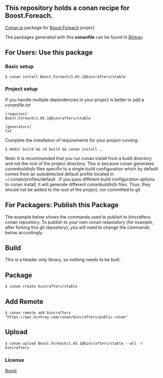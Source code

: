 ## This repository holds a conan recipe for Boost.Foreach.

[Conan.io](https://conan.io) package for [Boost.Foreach](https://github.com/Boostorg/Foreach) project

The packages generated with this **conanfile** can be found in [Bintray](https://bintray.com/bincrafters/public-conan/Boost.Foreach%3Abincrafters).

## For Users: Use this package

### Basic setup

    $ conan install Boost.Foreach/1.65.1@bincrafters/stable

### Project setup

If you handle multiple dependencies in your project is better to add a *conanfile.txt*

    [requires]
    Boost.Foreach/1.65.1@bincrafters/stable

    [generators]
    txt

Complete the installation of requirements for your project running:

    $ mkdir build && cd build && conan install ..
	
Note: It is recommended that you run conan install from a build directory and not the root of the project directory.  This is because conan generates *conanbuildinfo* files specific to a single build configuration which by default comes from an autodetected default profile located in ~/.conan/profiles/default .  If you pass different build configuration options to conan install, it will generate different *conanbuildinfo* files.  Thus, they should not be added to the root of the project, nor committed to git. 

## For Packagers: Publish this Package

The example below shows the commands used to publish to bincrafters conan repository. To publish to your own conan respository (for example, after forking this git repository), you will need to change the commands below accordingly. 

## Build  

This is a header only library, so nothing needs to be built.

## Package 

    $ conan create bincrafters/stable
	
## Add Remote

	$ conan remote add bincrafters "https://api.bintray.com/conan/bincrafters/public-conan"

## Upload

    $ conan upload Boost.Foreach/1.65.1@bincrafters/stable --all -r bincrafters

### License
[Boost](www.boost.org/LICENSE_1_0.txt)
